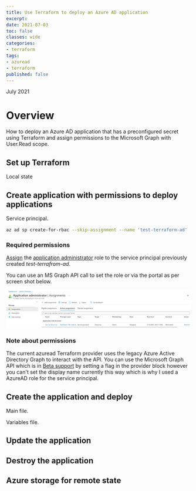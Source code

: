 ```yaml
---
title: Use Terraform to deploy an Azure AD application
excerpt: 
date: 2021-07-03
toc: false
classes: wide
categories:
- terraform
tags:
- azuread
- terraform
published: false
---
```

July 2021

# Overview

How to deploy an Azure AD application that has a preconfigured secret using Terraform and assign permissions to the Microsoft Graph with User.Read scope.

## Set up Terraform

Local state

## Create application with permissions to deploy applications

Service principal.

```bash
az ad sp create-for-rbac --skip-assignment --name 'test-terraform-ad'
```

### Required permissions

[Assign] the [application administrator] role to the service principal previously created *test-terrafrom-ad*.

You can use an MS Graph API call to set the role or via the portal as per screen shot below.

![App admin role in portal](/images/terraform-azure-ad-app/app-admin-role.png)

### Note about permissions

The current azuread Terraform provider uses the legacy Azure Active Directory Graph to interact with the API. You can use the Microsoft Graph API which is in [Beta support] by setting a flag in the provider block however you can't set the display name currently this way which is why I used a AzureAD role for the service principal.

## Create the application and deploy

Main file.

<script src="https://gist.github.com/MatthewJDavis/226f178381f09f1dc87bfcc8fb3e28f0.js"></script>

Variables file.

<script src="https://gist.github.com/MatthewJDavis/69bd18c079b2f7026f637e6674fac03c.js"></script>

## Update the application

## Destroy the application

## Azure storage for remote state

##

[Assign]: https://docs.microsoft.com/en-us/azure/active-directory/roles/manage-roles-portal
[Application Administrator]: https://docs.microsoft.com/en-us/azure/active-directory/roles/permissions-reference#application-administrator
[Beta support]: https://registry.terraform.io/providers/hashicorp/azuread/latest/docs/guides/microsoft-graph#beta-support-for-microsoft-graph-in-v150